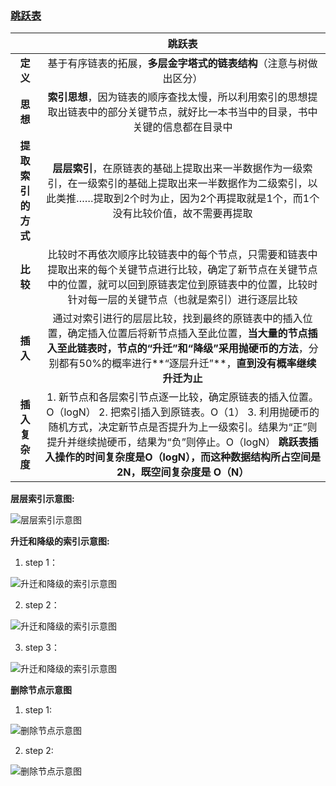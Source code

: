 ### [跳跃表](http://mp.weixin.qq.com/s/COBdoHWDhlw4rmG_fGFhSA)

||**跳跃表**|
| :---: | :---: |
|**定义**|基于有序链表的拓展，**多层金字塔式的链表结构**（注意与树做出区分）|
|**思想**|**索引思想**，因为链表的顺序查找太慢，所以利用索引的思想提取出链表中的部分关键节点，就好比一本书当中的目录，书中关键的信息都在目录中|
|**提取索引的方式**|**层层索引**，在原链表的基础上提取出来一半数据作为一级索引，在一级索引的基础上提取出来一半数据作为二级索引，以此类推……提取到2个时为止，因为2个再提取就是1个，而1个没有比较价值，故不需要再提取|
|**比较**|比较时不再依次顺序比较链表中的每个节点，只需要和链表中提取出来的每个关键节点进行比较，确定了新节点在关键节点中的位置，就可以回到原链表定位到原链表中的位置，比较时针对每一层的关键节点（也就是索引）进行逐层比较|
|**插入**|通过对索引进行的层层比较，找到最终的原链表中的插入位置，确定插入位置后将新节点插入至此位置，**当大量的节点插入至此链表时，节点的“升迁”和“降级”采用抛硬币的方法**，分别都有50%的概率进行**“逐层升迁”**，**直到没有概率继续升迁为止**|
|**插入复杂度**|1. 新节点和各层索引节点逐一比较，确定原链表的插入位置。O（logN） 2. 把索引插入到原链表。O（1） 3. 利用抛硬币的随机方式，决定新节点是否提升为上一级索引。结果为“正”则提升并继续抛硬币，结果为“负”则停止。O（logN） **跳跃表插入操作的时间复杂度是O（logN），而这种数据结构所占空间是2N，既空间复杂度是 O（N）**|


**层层索引示意图:**

![层层索引示意图](http://mmbiz.qpic.cn/mmbiz_jpg/NtO5sialJZGo9orh8G0mUYvictrpL6OCwfv9q24hhXCO2AKkh7D502TeFfRb1hR0fE01VsGxrZKYvmmL0Wud4cjw/640?wx_fmt=jpeg&tp=webp&wxfrom=5&wx_lazy=1)

**升迁和降级的索引示意图:**

1. step 1：

![升迁和降级的索引示意图](http://mmbiz.qpic.cn/mmbiz_jpg/NtO5sialJZGo9orh8G0mUYvictrpL6OCwf9zekAX4esYgYibMFTzqvlIOgIex98YkZRuBYAfgZG0Q1qyqNu8p0icWQ/640?wx_fmt=jpeg&tp=webp&wxfrom=5&wx_lazy=1)

2. step 2：

![升迁和降级的索引示意图](http://mmbiz.qpic.cn/mmbiz_jpg/NtO5sialJZGo9orh8G0mUYvictrpL6OCwf2F7zDyiaejrsVtd0OQWeiaDnmSRGwZy6XU5z6dic6k4QA4LANpBMWeicFA/640?wx_fmt=jpeg&tp=webp&wxfrom=5&wx_lazy=1)

3. step 3：

![升迁和降级的索引示意图](http://mmbiz.qpic.cn/mmbiz_jpg/NtO5sialJZGo9orh8G0mUYvictrpL6OCwfzh7ltXXV7WeIWpIcibdaYgfricOg3ibh6O40BjvwyFpWefX90VVOHLmibQ/640?wx_fmt=jpeg&tp=webp&wxfrom=5&wx_lazy=1)

**删除节点示意图**

1. step 1:

![删除节点示意图](http://mmbiz.qpic.cn/mmbiz_jpg/NtO5sialJZGo9orh8G0mUYvictrpL6OCwfgg9AxvKxRdcicQ0VA3efzEGK6cHGiayYzbOzULbv2eo9S0sMZPEtOudw/640?wx_fmt=jpeg&tp=webp&wxfrom=5&wx_lazy=1)

2. step 2:

![删除节点示意图](http://mmbiz.qpic.cn/mmbiz_jpg/NtO5sialJZGo9orh8G0mUYvictrpL6OCwfXfNSWIcepFbJt97FiaEf4qicaSbVqD4iaCVz7smiatYf7DCWVNj7SdyzIw/640?wx_fmt=jpeg&tp=webp&wxfrom=5&wx_lazy=1)
